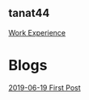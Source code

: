 ## tanat44
[Work Experience](https://tanat44.github.io/page/work)

# Blogs
[2019-06-19 First Post](https://tanat44.github.io/post/2019-06-19-potato-airfryer)
